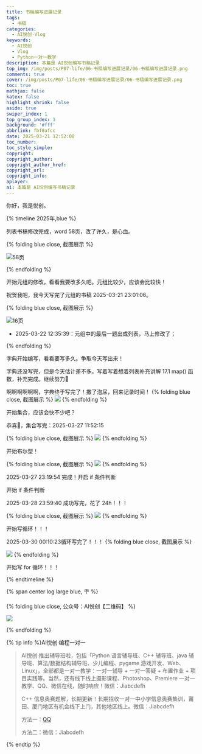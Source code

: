```yaml
---
title: 书稿编写进展记录
tags:
  - 书稿
categories:
  - AI悦创·Vlog
keywords:
  - AI悦创
  - Vlog
  - Python一对一教学
description: 本篇是 AI悦创编写书稿记录
top_img: /img/posts/P07-life/06-书稿编写进展记录/06-书稿编写进展记录.png
comments: true
cover: /img/posts/P07-life/06-书稿编写进展记录/06-书稿编写进展记录.png
toc: true
mathjax: false
katex: false
highlight_shrink: false
aside: true
swiper_index: 1
top_group_index: 1
background: '#fff'
abbrlink: fbf0afcc
date: 2025-03-21 12:52:08
toc_number:
toc_style_simple:
copyright:
copyright_author:
copyright_author_href:
copyright_url:
copyright_info:
aplayer:
ai: 本篇是 AI悦创编写书稿记录
---
```


你好，我是悦创。

{% timeline 2025年,blue %}

<!-- timeline 2025-03-21 12:56:49 -->

列表书稿修改完成，word 58页，改了许久，是心血。

{% folding blue close, 截图展示 %}

![58页](06-书稿编写进展记录/image.png)

{% endfolding %}

<!-- endtimeline -->

<!-- timeline 2025-03-21 12:58:08 -->

开始元组的修改，看看我要改多久吧。元组比较少，应该会比较快！

祝贺我吧，我今天写完了元组的书稿 2025-03-21 23:01:06。

{% folding blue close, 截图展示 %}

![16页](06-书稿编写进展记录/image-1.png)

- 2025-03-22 12:35:39：元组中的最后一题出成列表，马上修改了；

{% endfolding %}

<!-- endtimeline -->

<!-- timeline 2025-03-22 07:49:20 -->

字典开始编写，看看要写多久。争取今天写出来！

<!-- endtimeline -->

<!-- timeline 2025-03-25 12:21:27 -->

字典还没写完，但是今天估计差不多。写着写着想着列表补充讲解 17.1 map() 函数，补充完成。继续努力💪
<!-- endtimeline -->

<!-- timeline 2025-03-26 22:40:00 -->
啊啊啊啊啊啊，字典终于写完了！撒了泡尿，回来记录时间！
{% folding blue close, 截图展示 %}
![](06-书稿编写进展记录/image-2.png)
{% endfolding %}
<!-- endtimeline -->
<!-- timeline 2025-03-26 22:44:27 -->

开始集合，应该会快不少吧？

恭喜🎉，集合写完：2025-03-27 11:52:15

{% folding blue close, 截图展示 %}
![](06-书稿编写进展记录/image-3.png)
{% endfolding %}

<!-- endtimeline -->

<!-- timeline 2025-03-27 11:54:15 -->
开始布尔型！

{% folding blue close, 截图展示 %}
![](06-书稿编写进展记录/image-4.png)
{% endfolding %}

2025-03-27 23:19:54 完成！开启 if 条件判断

<!-- endtimeline -->

<!-- timeline 2025-03-27 23:21:34 -->

开始 if 条件判断

2025-03-28 23:59:40 成功写完，花了 24h！！！


{% folding blue close, 截图展示 %}
![](06-书稿编写进展记录/image-5.png)
{% endfolding %}
<!-- endtimeline -->


<!-- timeline 2025-03-29 00:00:32 -->

开始写循环！！！


2025-03-30 00:10:23循环写完了！！！
{% folding blue close, 截图展示 %}

![](06-书稿编写进展记录/image-6.png)
{% endfolding %}

<!-- endtimeline -->

<!-- timeline 2025-03-30 00:11:03 -->

开始写 for 循环！！！


<!-- endtimeline -->
{% endtimeline %}


{% span center log large blue, 🪧 %}

{% folding blue close, 公众号：AI悦创【二维码】 %}

![](https://bornforthis.cn/gzh.jpg)

{% endfolding %}

{% tip info %}AI悦创·编程一对一

> AI悦创·推出辅导班啦，包括「Python 语言辅导班、C++ 辅导班、java 辅导班、算法/数据结构辅导班、少儿编程、pygame 游戏开发、Web、Linux」，全部都是一对一教学：一对一辅导 + 一对一答疑 + 布置作业 + 项目实践等。当然，还有线下线上摄影课程、Photoshop、Premiere 一对一教学、QQ、微信在线，随时响应！微信：Jiabcdefh
>
> C++ 信息奥赛题解，长期更新！长期招收一对一中小学信息奥赛集训，莆田、厦门地区有机会线下上门，其他地区线上。微信：Jiabcdefh
>
> 方法一：[QQ](http://wpa.qq.com/msgrd?v=3&uin=1432803776&site=qq&menu=yes)
>
> 方法二：微信：Jiabcdefh

{% endtip %}
